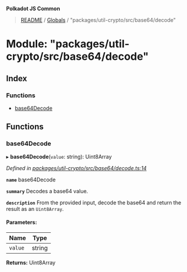 **Polkadot JS Common**

> [README](../README.md) / [Globals](../globals.md) / "packages/util-crypto/src/base64/decode"

# Module: "packages/util-crypto/src/base64/decode"

## Index

### Functions

* [base64Decode](_packages_util_crypto_src_base64_decode_.md#base64decode)

## Functions

### base64Decode

▸ **base64Decode**(`value`: string): Uint8Array

*Defined in [packages/util-crypto/src/base64/decode.ts:14](https://github.com/polkadot-js/common/blob/aff78c2e/packages/util-crypto/src/base64/decode.ts#L14)*

**`name`** base64Decode

**`summary`** Decodes a base64 value.

**`description`** 
From the provided input, decode the base64 and return the result as an `Uint8Array`.

#### Parameters:

Name | Type |
------ | ------ |
`value` | string |

**Returns:** Uint8Array
